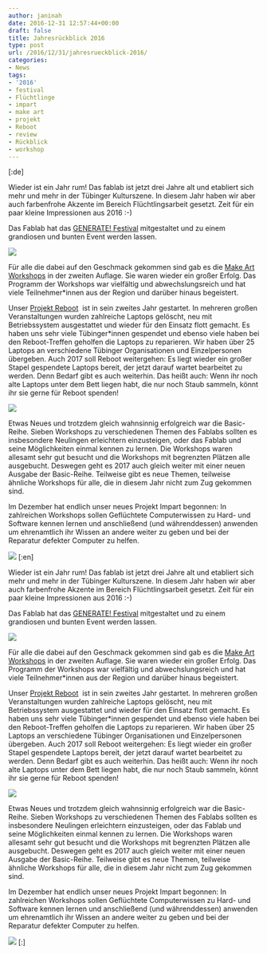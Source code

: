 ```yaml
---
author: janinah
date: 2016-12-31 12:57:44+00:00
draft: false
title: Jahresrückblick 2016
type: post
url: /2016/12/31/jahresrueckblick-2016/
categories:
- News
tags:
- '2016'
- festival
- Flüchtlinge
- impart
- make art
- projekt
- Reboot
- review
- Rückblick
- workshop
---
```


[:de] 

Wieder ist ein Jahr rum! Das fablab ist jetzt drei Jahre alt und etabliert sich mehr und mehr in der Tübinger Kulturszene. In diesem Jahr haben wir aber auch farbenfrohe Akzente im Bereich Flüchtlingsarbeit gesetzt. Zeit für ein paar kleine Impressionen aus 2016 :-)

Das Fablab hat das [GENERATE! Festival](https://festival.shedhalle.de) mitgestaltet und zu einem grandiosen und bunten Event werden lassen.

![](https://www.fablab-neckar-alb.org/wp-content/uploads/2016/06/13308183_1159359937458306_8433736809375897870_o-1024x683.jpg)


Für alle die dabei auf den Geschmack gekommen sind gab es die [Make Art Workshops](https://www.fablab-neckar-alb.org/makeart/) in der zweiten Auflage. Sie waren wieder ein großer Erfolg. Das Programm der Workshops war vielfältig und abwechslungsreich und hat viele Teilnehmer*innen aus der Region und darüber hinaus begeistert.

Unser [Projekt Reboot](https://www.fablab-neckar-alb.org/reboot/)  ist in sein zweites Jahr gestartet. In mehreren großen Veranstaltungen wurden zahlreiche Laptops gelöscht, neu mit Betriebssystem ausgestattet und wieder für den Einsatz flott gemacht. Es haben uns sehr viele Tübinger*innen gespendet und ebenso viele haben bei den Reboot-Treffen geholfen die Laptops zu reparieren. Wir haben über 25 Laptops an verschiedene Tübinger Organisationen und Einzelpersonen übergeben. Auch 2017 soll Reboot weitergehen: Es liegt wieder ein großer Stapel gespendete Laptops bereit, der jetzt darauf wartet bearbeitet zu werden. Denn Bedarf gibt es auch weiterhin. Das heißt auch: Wenn ihr noch alte Laptops unter dem Bett liegen habt, die nur noch Staub sammeln, könnt ihr sie gerne für Reboot spenden!

![](https://www.fablab-neckar-alb.org/wp-content/uploads/2016/10/20161008185748_IMG_8110-1024x683.jpg)


Etwas Neues und trotzdem gleich wahnsinnig erfolgreich war die Basic-Reihe. Sieben Workshops zu verschiedenen Themen des Fablabs sollten es insbesondere Neulingen erleichtern einzusteigen, oder das Fablab und seine Möglichkeiten einmal kennen zu lernen. Die Workshops waren allesamt sehr gut besucht und die Workshops mit begrenzten Plätzen alle ausgebucht. Deswegen geht es 2017 auch gleich weiter mit einer neuen Ausgabe der Basic-Reihe. Teilweise gibt es neue Themen, teilweise ähnliche Workshops für alle, die in diesem Jahr nicht zum Zug gekommen sind.

Im Dezember hat endlich unser neues Projekt Impart begonnen: In zahlreichen Workshops sollen Geflüchtete Computerwissen zu Hard- und Software kennen lernen und anschließend (und währenddessen) anwenden um ehrenamtlich ihr Wissen an andere weiter zu geben und bei der Reparatur defekter Computer zu helfen.

![](https://www.fablab-neckar-alb.org/wp-content/uploads/2016/12/IMG_8947-1024x683.jpg)
[:en] 

Wieder ist ein Jahr rum! Das fablab ist jetzt drei Jahre alt und etabliert sich mehr und mehr in der Tübinger Kulturszene. In diesem Jahr haben wir aber auch farbenfrohe Akzente im Bereich Flüchtlingsarbeit gesetzt. Zeit für ein paar kleine Impressionen aus 2016 :-)

Das Fablab hat das [GENERATE! Festival](https://festival.shedhalle.de) mitgestaltet und zu einem grandiosen und bunten Event werden lassen.

![](https://www.fablab-neckar-alb.org/wp-content/uploads/2016/06/13308183_1159359937458306_8433736809375897870_o-1024x683.jpg)


Für alle die dabei auf den Geschmack gekommen sind gab es die [Make Art Workshops](https://www.fablab-neckar-alb.org/makeart/) in der zweiten Auflage. Sie waren wieder ein großer Erfolg. Das Programm der Workshops war vielfältig und abwechslungsreich und hat viele Teilnehmer*innen aus der Region und darüber hinaus begeistert.

Unser [Projekt Reboot](https://www.fablab-neckar-alb.org/reboot/)  ist in sein zweites Jahr gestartet. In mehreren großen Veranstaltungen wurden zahlreiche Laptops gelöscht, neu mit Betriebssystem ausgestattet und wieder für den Einsatz flott gemacht. Es haben uns sehr viele Tübinger*innen gespendet und ebenso viele haben bei den Reboot-Treffen geholfen die Laptops zu reparieren. Wir haben über 25 Laptops an verschiedene Tübinger Organisationen und Einzelpersonen übergeben. Auch 2017 soll Reboot weitergehen: Es liegt wieder ein großer Stapel gespendete Laptops bereit, der jetzt darauf wartet bearbeitet zu werden. Denn Bedarf gibt es auch weiterhin. Das heißt auch: Wenn ihr noch alte Laptops unter dem Bett liegen habt, die nur noch Staub sammeln, könnt ihr sie gerne für Reboot spenden!

![](https://www.fablab-neckar-alb.org/wp-content/uploads/2016/10/20161008185748_IMG_8110-1024x683.jpg)


Etwas Neues und trotzdem gleich wahnsinnig erfolgreich war die Basic-Reihe. Sieben Workshops zu verschiedenen Themen des Fablabs sollten es insbesondere Neulingen erleichtern einzusteigen, oder das Fablab und seine Möglichkeiten einmal kennen zu lernen. Die Workshops waren allesamt sehr gut besucht und die Workshops mit begrenzten Plätzen alle ausgebucht. Deswegen geht es 2017 auch gleich weiter mit einer neuen Ausgabe der Basic-Reihe. Teilweise gibt es neue Themen, teilweise ähnliche Workshops für alle, die in diesem Jahr nicht zum Zug gekommen sind.

Im Dezember hat endlich unser neues Projekt Impart begonnen: In zahlreichen Workshops sollen Geflüchtete Computerwissen zu Hard- und Software kennen lernen und anschließend (und währenddessen) anwenden um ehrenamtlich ihr Wissen an andere weiter zu geben und bei der Reparatur defekter Computer zu helfen.

![](https://www.fablab-neckar-alb.org/wp-content/uploads/2016/12/IMG_8947-1024x683.jpg)
[:]
